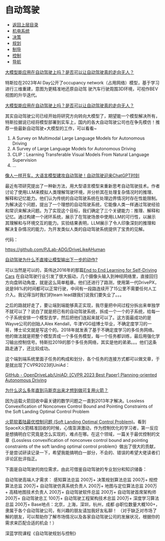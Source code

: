 # 自动驾驶

* [返回上层目录](../README.md)
* [机电系统](electromechanical-systems/electromechanical-systems.md)
* [决策](decision/decision.md)
* [规划](planning/planning.md)
* [制导](guidance/guidance.md)
* [控制](control/control.md)
* [导航](navigation/navigation.md)







[大模型能应用在自动驾驶上吗？是否可以让自动驾驶真的走向无人？](https://www.zhihu.com/question/625473884/answer/3258026554)

特斯拉在2023年AI Day公开了occupancy network（占用网络）模型，基于学习进行三维重建，意图为更精准地还原自动驾 驶汽车行驶周围3D环境，可视作BEV视图的升华迭代。



[大模型能应用在自动驾驶上吗？是否可以让自动驾驶真的走向无人？](https://www.zhihu.com/question/625473884)

其实自动驾驶公司已经开始将研究方向转向大模型了，期望能一个模型解决所有，特斯拉据说已经将模型部署到实车上，国内的各大自动驾驶公司也在争先模仿！推荐一些最新自动驾驶+大模型的工作，可以看看~

1. A Survey on Multimodal Large Language Models for Autonomous Driving
2. A Survey of Large Language Models for Autonomous Driving
3. CLIP：Learning Transferable Visual Models From Natural Language Supervision
4. ...



[像人一样开车，大语言模型建攻自动驾驶！自动驾驶迎来ChatGPT时刻](https://new.qq.com/rain/a/20230906A03TOE00)

最近有项研究提出了一种新方法，用大型语言模型来重新思考自动驾驶技术。作者讨论了使用LLM来模拟人类理解驾驶环境，并分析其在处理复杂情况时的推理、解释和记忆能力。他们认为传统的自动驾驶系统在处理边界情况时存在性能限制。为解决这个问题，提出了一个理想的自动驾驶系统，它能像人类一样通过驾驶经验和常识来解决问题。为了实现这个目标，我们确定了三个关键能力：推理、解释和记忆。通过构建一个闭环系统，展示了在驾驶场景中使用LLM的可行性，以展示其理解和与环境交互的能力。实验结果表明，LLM展示了令人印象深刻的推理和解决复杂情况的能力，为开发类似人类的自动驾驶系统提供了宝贵的见解。

代码：

https://github.com/PJLab-ADG/DriveLikeAHuman



[自动驾驶为什么不直接让模型输出下一步的动作?](https://www.zhihu.com/question/598088657/answer/3099636476)

可以当然是可以的，英伟达2016年的那篇[End to End Learning for Self-Driving Cars](https://arxiv.org/pdf/1604.07316.pdf) 在自动驾驶行业引发了很大振动，几个摄像头输入到神经网络里，直接回归方向盘转动角度，就是这么简单粗暴。他们还进行了路测，使用第一代DrivePX，说是98%的时间都可以正常行驶，中间有一段路连续开了15公里不需要任何人工介入。我记得当时我们的team lead跟我们说我们要失业了。。。

之后的路就好走了，要让端到端能够真正实现，我尽量把中间过程分拆出来单独学不就可以了？说白了就是把已有的自动驾驶系统，拆成一个一个的子系统，给每一个子系统安排一个模型去学，然后把他们连起来就可以了。这方面最成功的是Wayve公司的创始人Alex Kendall，牛津VGG组博士毕业，不确定度学习的一哥，博士论文就是写这个的。2018年就发表了基于不确定度学习的多任务网络。他的做法就是把整个模型弄成一个多任务模型，每一个任务都训练，最后用强化学习输出控制信号。特斯拉2019的那个多任务网络，其实是他的弟弟。。。他们这条路走通了，还比较成功。

这个端到端系统里面子任务的构成和划分，各个任务的连接方式都可以做文章，于是就出现了CVPR2023的UniAd：

[GitHub - OpenDriveLab/UniAD: [CVPR 2023 Best Paper] Planning-oriented Autonomous Driving](https://github.com/OpenDriveLab/UniAD)



[为什么这么多年直到马斯克出来才想到做可复用火箭？](https://www.zhihu.com/question/597238433/answer/3080541702)

因为运载火箭回收中最关键的数学问题之一直到2013年才解决。Lossless Convexification of Nonconvex Control Bound and Pointing Constraints of the Soft Landing Optimal Control Problem

[火箭软着陆最优控制问题 (Soft Landing Optimal Control Problem)](https://zhuanlan.zhihu.com/p/673214838)。看到SpaceX火箭精准回收的时候，心情澎湃激动，作为控制优化的学习者，第一反应是想搞明白它究竟是怎么实现的，难点在哪。在这个领域，一篇关于最优控制的文章《Lossless convexification of nonconvex control bound and pointing constraints of the soft landing optimal control problem》做出了很大的贡献，于是尝试研读记录一下，希望我能搞明白一部分，不会的、错误的希望大佬读者们评论区批评指正。





下面是自动驾驶的岗位需求，由此可借鉴自动驾驶的专业划分和知识储备：

自动驾驶高端人才需求：
感知算法总监 200万+
决策规划算法总监 200万+
规控算法总监 200万+
自动驾驶仿真系统负责人 200万+
地图与定位算法总监 200万+
高精地图技术负责人 200万+
自动驾驶软件总监 200万+
自动驾驶首席架构师 200万+
自动驾驶总工 100万+
自动驾驶工程架构技术总监 200万+
深度学习算法总监 200万+
Base地点：北京，上海，深圳，杭州，成都
@职位数量大概100+，隶属于各个自动驾驶公司，有兴趣的朋友请加我好友私聊！
（对于缺乏对市场了解的朋友，可以帮助你了解市场情况以及各家自动驾驶公司的发展状况，根据你的需求来匹配合适的机会！）



深蓝学院课程《自动驾驶规划与控制》

